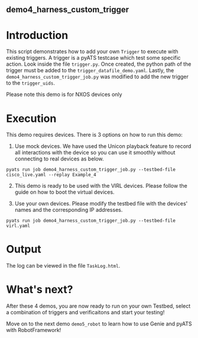 ## demo4_harness_custom_trigger

# Introduction

This script demonstrates how to add your own `Trigger` to execute with existing
triggers. A trigger is a pyATS testcase which test some specific action. Look
inside the file `trigger.py`. Once created, the python path of the trigger must
be added to the `trigger_datafile_demo.yaml`.  Lastly, the
`demo4_harness_custom_trigger_job.py` was modified to add the new trigger to the
`trigger_uids`.

Please note this demo is for NXOS devices only

# Execution

This demo requires devices. There is 3 options on how to run this demo:

1) Use mock devices. We have used the Unicon playback feature to record all
   interactions with the device so you can use it smoothly without connecting
   to real devices as below.

```
pyats run job demo4_harness_custom_trigger_job.py --testbed-file cisco_live.yaml --replay Example_4
```

2) This demo is ready to be used with the VIRL devices. Please follow the guide
   <here> on how to boot the virtual devices.

3) Use your own devices. Please modify the testbed file with the devices'
   names and the corresponding IP addresses.

```
pyats run job demo4_harness_custom_trigger_job.py --testbed-file virl.yaml
```

# Output

The log can be viewed in the file `TaskLog.html`.

# What's next?

After these 4 demos, you are now ready to run on your own Testbed, select a
combination of triggers and verificaitons and start your testing!

Move on to the next demo `demo5_robot` to learn how to use Genie and pyATS with
RobotFramework!
